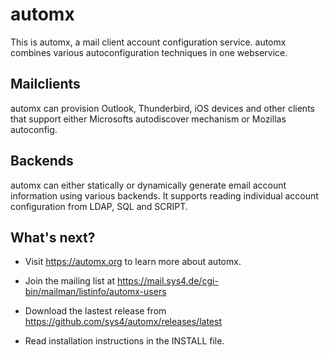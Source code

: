 # automx

This is automx, a mail client account configuration service. automx combines
various autoconfiguration techniques in one webservice.

## Mailclients
automx can provision Outlook, Thunderbird, iOS devices and other clients that
support either Microsofts autodiscover mechanism or Mozillas autoconfig.

## Backends
automx can either statically or dynamically generate email account information
using various backends. It supports reading individual account configuration
from LDAP, SQL and SCRIPT.

## What's next?

- Visit https://automx.org to learn more about automx.

- Join the mailing list at https://mail.sys4.de/cgi-bin/mailman/listinfo/automx-users

- Download the lastest release from https://github.com/sys4/automx/releases/latest

- Read installation instructions in the INSTALL file.
